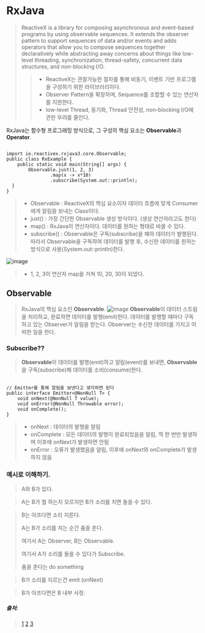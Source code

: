 # RxJava


>  ReactiveX is a library for composing asynchronous and event-based programs by using observable sequences.
>  It extends the observer pattern to support sequences of data and/or events
>  and adds operators that allow you to compose sequences together declaratively
>  while abstracting away concerns about things like low-level threading, synchronization, thread-safety, concurrent data structures, and non-blocking I/O.
>  > - ReactiveX는 관찰가능한 절차를 통해 비동기, 이벤트 기반 프로그램을 구성하기 위한 라이브러리이다.
>  > - Observer Pattern을 확장하며, Sequence를 조합할 수 있는 연산자를 지원한다.
>  > - low-level Thread, 동기화, Thread 안전성, non-blocking I/O에 관한 우려를 줄인다.

RxJava는 함수형 프로그래밍 방식으로, 그 구성의 핵심 요소는 **Observable**과  **Operator**.
<pre><code>
import io.reactivex.rxjava3.core.Observable;
public class RxExample {
    public static void main(String[] args) {
        Observable.just(1, 2, 3)
                .map(x -> x*10)
                .subscribe(System.out::println);
  }
}
</code></pre>
> - Observable : ReactiveX의 핵심 요소이자 데이터 흐름에 맞게 Consumer에게 알림을 보내는 Class이다.
> - just() : 가장 간단한 Observable 생성 방식이다. (생성 연산자라고도 한다)
> - map() : RxJava의 연산자이다. 데이터를 원하는 형태로 바꿀 수 있다.
> - subscribe() : Observable은 구독(subscribe)을 해야 데이터가 발행된다. 따라서 Observable을 구독하여 데이터를 발행 후, 수신한 데이터를 원하는 방식으로 사용(System.out::println)한다.

![image](https://user-images.githubusercontent.com/49303504/152710678-d80c289a-38d7-415c-a030-15ea3c4662e0.png)
> - 1, 2, 3이 연산자 map을 거쳐 10, 20, 30이 되었다.

## Observable

> RxJava의 핵심 요소인 **Observable**.
![image](https://user-images.githubusercontent.com/49303504/152710786-940a6f25-e628-4523-a210-8ff11aabf2f1.png)
> **Observable**이 데이터 스트림을 처리하교, 완료하면 데이터를 발행(emit)한다.
> 데이터를 발행할 때마다 구독하고 있는 Observer가 알림을 받는다.
> Observer는 수신한 데이터를 가지고 어떠한 일을 한다.

### Subscribe??
> **Observable**이 데이터를 발행(emit)하고 알림(event)를 보내면,
> **Observable**을 구독(subscribe)해 데이터를 소비(consume)한다.
<pre><code>
// Emitter를 통해 알림을 보낸다고 생각하면 된다
public interface Emitter<@NonNull T> {
    void onNext(@NonNull T value);
    void onError(@NonNull Throwable error);
    void onComplete();
}
</code></pre>
> - onNext : 데이터의 발행을 알림
> - onComplete : 모든 데이터의 발행이 완료되었음을 알림, 딱 한 번만 발생하며 이후에 onNext가 발생하면 안됨
> - onError : 오류가 발생했음을 알림, 이후에 onNext와 onComplete가 발생하지 않음

### 예시로 이해하기.
> A와 B가 있다.

> A는 B가 뭘 하는지 모르지만 B가 소리를 치면 들을 수 있다.

> B는 아프다면 소리 지른다.
>
> A는 B가 소리를 치는 순간 춤을 춘다.
>
>
> 여기서 A는 Observer, B는 Observable.
>
> 여기서 A가 소리를 들을 수 있다가 Subscribe.
>
> 춤을 춘다는 do something

> B가 소리를 지르는건 emit (onNext)

> B가 아프다면은 B 내부 사정.



##### 출처: 
> [1](https://4z7l.github.io/2020/12/01/rxjava-1.html)
> [2](https://4z7l.github.io/2020/12/01/rxjava-2.html)
> [3](https://reactivex.io/intro.html)
